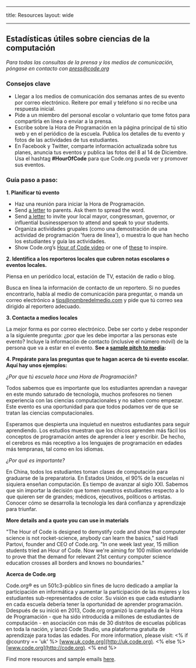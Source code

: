 * * *

title: Resources layout: wide

* * *

## Estadísticas útiles sobre ciencias de la computación

*Para todas las consultas de la prensa y los medios de comunicación, póngase en contacto con <press@code.org>*

### Consejos clave

  * Llegar a los medios de comunicación dos semanas antes de su evento por correo electrónico. Reitere por email y teléfono si no recibe una respuesta inicial.
  * Pide a un miembro del personal escolar o voluntario que tome fotos para compartirla en línea o enviar a la prensa.
  * Escribe sobre la Hora de Programación en la página principal de tú sitio web y en el periódico de la escuela. Publica los detalles de tu evento y fotos de las actividades de tus estudiantes.
  * En Facebook y Twitter, comparte información actualizada sobre tus planes, anuncia tus eventos y publica las fotos del 8 al 14 de Diciembre. Usa el hashtag **#HourOfCode** para que Code.org pueda ver y promover sus eventos.

### Guía paso a paso:

**1. Planificar tú evento**

  * Haz una reunión para iniciar la Hora de Programación.
  * Send [a letter](<%= hoc_uri('/resources/#sample-emails') %>) to parents. Ask them to spread the word.
  * Send [a letter](<%= hoc_uri('/resources/#sample-emails') %>) to invite your local mayor, congressman, governor, or influential businessperson to attend and speak to your students.
  * Organiza actividades grupales (como una demostración de una actividad de programación 'fuera de línea'), o muestra lo que han hecho los estudiantes y guía las actividades.
  * Show Code.org’s [Hour of Code video](<%= hoc_uri('/') %>) or one of [these](<%= hoc_uri('/resources#videos') %>) to inspire.

**2. Identifica a los reporteros locales que cubren notas escolares o eventos locales.**

Piensa en un periódico local, estación de TV, estación de radio o blog.

Busca en línea la información de contacto de un reportero. Si no puedes encontrarlo, habla al medio de comunicación para preguntar, o manda un correo electrónico a tips@nombredelmedio.com y pide que tú correo sea dirigido al reportero adecuado.

**3. Contacta a medios locales**

La mejor forma es por correo electrónico. Debe ser corto y debe responder a la siguiente pregunta: ¿por que les debe importar a las personas este evento? Incluye la información de contacto (inclusive el número móvil) de la persona que va a estar en el evento. **See a [sample pitch to media](<%= hoc_uri('/resources#sample-emails') %>):**

**4. Prepárate para las preguntas que te hagan acerca de tú evento escolar. Aquí hay unos ejemplos:**

*¿Por que tú escuela hace una Hora de Programación?*

Todos sabemos que es importante que los estudiantes aprendan a navegar en este mundo saturado de tecnología, muchos profesores no tienen experiencia con las ciencias computacionales y no saben como empezar. Este evento es una oportunidad para que todos podamos ver de que se tratan las ciencias computacionales.

Esperamos que despierta una inquietud en nuestros estudiantes para seguir aprendiendo. Los estudios muestran que los chicos aprenden más fácil los conceptos de programación antes de aprender a leer y escribir. De hecho, el cerebros es más receptivo a los lenguajes de programación en edades más tempranas, tal como en los idiomas.

*¿Por qué es importante?*

En China, todos los estudiantes toman clases de computación para graduarse de la preparatoria. En Estados Unidos, el 90% de la escuelas ni siquiera enseñan computación. Es tiempo de avanzar al siglo XXI. Sabemos que sin importar la decisión que tomen nuestros estudiantes respecto a lo que quieren ser de grandes; médicos, ejecutivos, políticos o artistas. Conocer cómo se desarrolla la tecnología les dará confianza y aprendizaje para triunfar.

**More details and a quote you can use in materials**

"The Hour of Code is designed to demystify code and show that computer science is not rocket-science, anybody can learn the basics," said Hadi Partovi, founder and CEO of Code.org. "In one week last year, 15 million students tried an Hour of Code. Now we're aiming for 100 million worldwide to prove that the demand for relevant 21st century computer science education crosses all borders and knows no boundaries."

**Acerca de Code.org**

Code.org® es un 501c3-público sin fines de lucro dedicado a ampliar la participación en informática y aumentar la participación de las mujeres y los estudiantes sub-representados de color. Su visión es que cada estudiante en cada escuela debería tener la oportunidad de aprender programación. Ddespués de su inició en 2013, Code.org organizó la campaña de la Hora de Programación - que ha sido introducida a millones de estudiantes de computación - en asociación con más de 30 distritos de escuelas públicas en toda la nación, y lanzó Code Studio, una plataforma gratuita de aprendizaje para todas las edades. For more information, please visit: <% if @country == 'uk' %> [www.uk.code.org](http://uk.code.org). <% else %> [www.code.org](http://code.org). <% end %>

  
Find more resources and sample emails [here](<%= hoc_uri('/resources') %>).